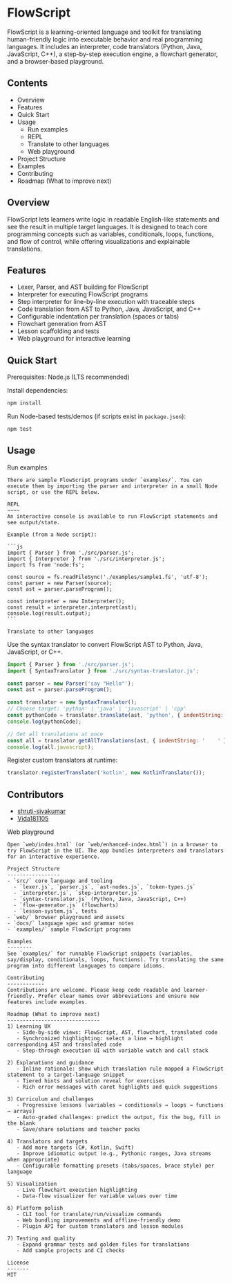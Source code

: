 FlowScript
===========

FlowScript is a learning-oriented language and toolkit for translating human-friendly logic into executable behavior and real programming languages. It includes an interpreter, code translators (Python, Java, JavaScript, C++), a step-by-step execution engine, a flowchart generator, and a browser-based playground.

Contents
--------
- Overview
- Features
- Quick Start
- Usage
  - Run examples
  - REPL
  - Translate to other languages
  - Web playground
- Project Structure
- Examples
- Contributing
- Roadmap (What to improve next)

Overview
--------
FlowScript lets learners write logic in readable English-like statements and see the result in multiple target languages. It is designed to teach core programming concepts such as variables, conditionals, loops, functions, and flow of control, while offering visualizations and explainable translations.

Features
--------
- Lexer, Parser, and AST building for FlowScript
- Interpreter for executing FlowScript programs
- Step interpreter for line-by-line execution with traceable steps
- Code translation from AST to Python, Java, JavaScript, and C++
- Configurable indentation per translation (spaces or tabs)
- Flowchart generation from AST
- Lesson scaffolding and tests
- Web playground for interactive learning

Quick Start
----------
Prerequisites: Node.js (LTS recommended)

Install dependencies:

```bash
npm install
```

Run Node-based tests/demos (if scripts exist in `package.json`):

```bash
npm test
```

Usage
-----
Run examples
~~~~~~~~~~~~
There are sample FlowScript programs under `examples/`. You can execute them by importing the parser and interpreter in a small Node script, or use the REPL below.

REPL
~~~~
An interactive console is available to run FlowScript statements and see output/state.

Example (from a Node script):

```js
import { Parser } from './src/parser.js';
import { Interpreter } from './src/interpreter.js';
import fs from 'node:fs';

const source = fs.readFileSync('./examples/sample1.fs', 'utf-8');
const parser = new Parser(source);
const ast = parser.parseProgram();

const interpreter = new Interpreter();
const result = interpreter.interpret(ast);
console.log(result.output);
```

Translate to other languages
~~~~~~~~~~~~~~~~~~~~~~~~~~~~
Use the syntax translator to convert FlowScript AST to Python, Java, JavaScript, or C++.

```js
import { Parser } from './src/parser.js';
import { SyntaxTranslator } from './src/syntax-translator.js';

const parser = new Parser('say "Hello"');
const ast = parser.parseProgram();

const translator = new SyntaxTranslator();
// Choose target: 'python' | 'java' | 'javascript' | 'cpp'
const pythonCode = translator.translate(ast, 'python', { indentString: '    ' });
console.log(pythonCode);

// Get all translations at once
const all = translator.getAllTranslations(ast, { indentString: '    ' });
console.log(all.javascript);
```

Register custom translators at runtime:

```js
translator.registerTranslator('kotlin', new KotlinTranslator());
```
## Contributors
- [shruti-sivakumar](https://github.com/shruti-sivakumar)  
- [Vida181105](https://github.com/Vida181105)

Web playground
~~~~~~~~~~~~~~
Open `web/index.html` (or `web/enhanced-index.html`) in a browser to try FlowScript in the UI. The app bundles interpreters and translators for an interactive experience.

Project Structure
-----------------
- `src/` core language and tooling
  - `lexer.js`, `parser.js`, `ast-nodes.js`, `token-types.js`
  - `interpreter.js`, `step-interpreter.js`
  - `syntax-translator.js` (Python, Java, JavaScript, C++)
  - `flow-generator.js` (flowcharts)
  - `lesson-system.js`, tests
- `web/` browser playground and assets
- `docs/` language spec and grammar notes
- `examples/` sample FlowScript programs

Examples
--------
See `examples/` for runnable FlowScript snippets (variables, say/display, conditionals, loops, functions). Try translating the same program into different languages to compare idioms.

Contributing
------------
Contributions are welcome. Please keep code readable and learner-friendly. Prefer clear names over abbreviations and ensure new features include examples.

Roadmap (What to improve next)
------------------------------
1) Learning UX
   - Side-by-side views: FlowScript, AST, flowchart, translated code
   - Synchronized highlighting: select a line → highlight corresponding AST and translated code
   - Step-through execution UI with variable watch and call stack

2) Explanations and guidance
   - Inline rationale: show which translation rule mapped a FlowScript statement to a target-language snippet
   - Tiered hints and solution reveal for exercises
   - Rich error messages with caret highlights and quick suggestions

3) Curriculum and challenges
   - Progressive lessons (variables → conditionals → loops → functions → arrays)
   - Auto-graded challenges: predict the output, fix the bug, fill in the blank
   - Save/share solutions and teacher packs

4) Translators and targets
   - Add more targets (C#, Kotlin, Swift)
   - Improve idiomatic output (e.g., Pythonic ranges, Java streams when appropriate)
   - Configurable formatting presets (tabs/spaces, brace style) per language

5) Visualization
   - Live flowchart execution highlighting
   - Data-flow visualizer for variable values over time

6) Platform polish
   - CLI tool for translate/run/visualize commands
   - Web bundling improvements and offline-friendly demo
   - Plugin API for custom translators and lesson modules

7) Testing and quality
   - Expand grammar tests and golden files for translations
   - Add sample projects and CI checks

License
-------
MIT


